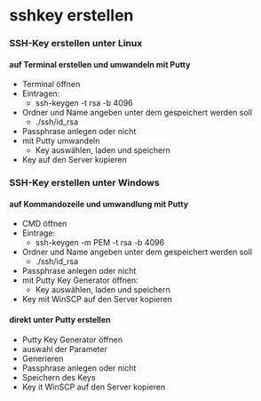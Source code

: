 # sshkey erstellen

### SSH-Key erstellen unter Linux
#### auf Terminal erstellen und umwandeln mit Putty
* Terminal öffnen
* Eintragen:
	* ssh-keygen -t rsa -b 4096
* Ordner und Name angeben unter dem gespeichert werden soll
	* ./ssh/id_rsa
* Passphrase anlegen oder nicht
* mit Putty umwandeln
	* Key auswählen, laden und speichern
* Key auf den Server kopieren

### SSH-Key erstellen unter Windows

#### auf Kommandozeile und umwandlung mit Putty
* CMD öffnen
* Eintrage:
	* ssh-keygen -m PEM -t rsa -b 4096
* Ordner und Name angeben unter dem gespeichert werden soll
	* ./ssh/id_rsa
* Passphrase anlegen oder nicht
* mit Putty Key Generator öffnen:
	* Key auswählen, laden und speichern
* Key mit WinSCP auf den Server kopieren

#### direkt unter Putty erstellen

* Putty Key Generator öffnen
* auswahl der Parameter
* Generieren
* Passphrase anlegen oder nicht
* Speichern des Keys
* Key it WinSCP auf den Server kopieren
